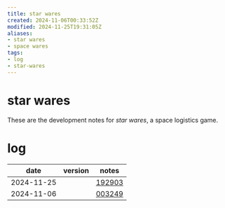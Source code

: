 ```yaml
---
title: star wares
created: 2024-11-06T00:33:52Z
modified: 2024-11-25T19:31:05Z
aliases:
- star wares
- space wares
tags:
- log
- star-wares
---
```


# star wares

These are the development notes for _star wares_, a space logistics game.

# log

| date | version | notes |
|------|---------|-------|
| <span class="timestamp">2024-11-25</span> || [192903](../entries/20241125192903.md) |
| <span class="timestamp">2024-11-06</span> || [003249](../entries/20241106003249.md) |
